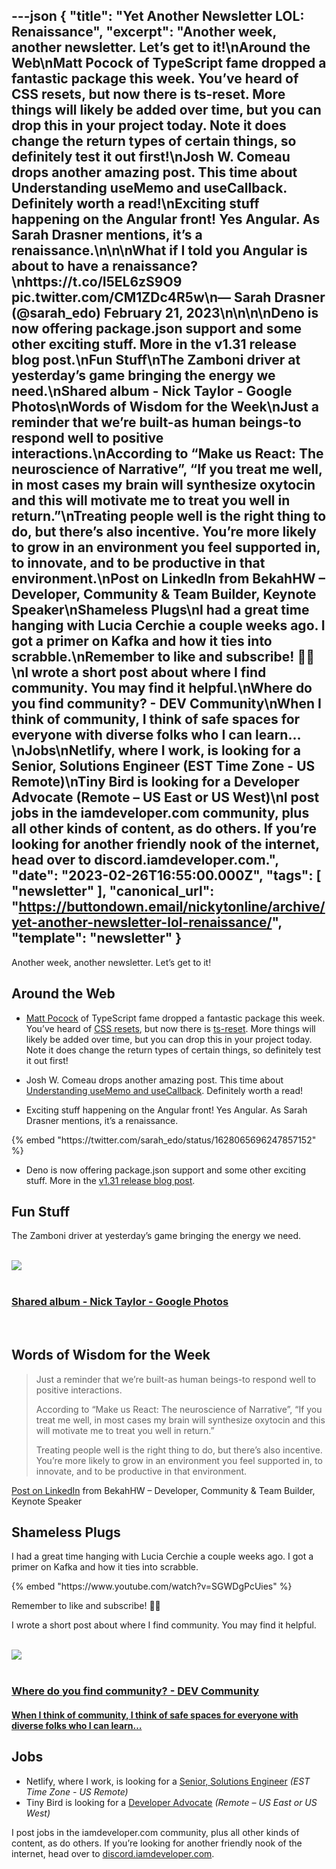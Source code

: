 ---json
{
  "title": "Yet Another Newsletter LOL: Renaissance",
  "excerpt": "Another week, another newsletter. Let’s get to it!\nAround the Web\nMatt Pocock of TypeScript fame dropped a fantastic package this week. You’ve heard of CSS resets, but now there is ts-reset. More things will likely be added over time, but you can drop this in your project today. Note it does change the return types of certain things, so definitely test it out first!\nJosh W. Comeau drops another amazing post. This time about Understanding useMemo and useCallback. Definitely worth a read!\nExciting stuff happening on the Angular front! Yes Angular. As Sarah Drasner mentions, it’s a renaissance.\n\n\nWhat if I told you Angular is about to have a renaissance?\nhttps://t.co/I5EL6zS9O9 pic.twitter.com/CM1ZDc4R5w\n— Sarah Drasner (@sarah_edo) February 21, 2023\n\n\n\nDeno is now offering package.json support and some other exciting stuff. More in the v1.31 release blog post.\nFun Stuff\nThe Zamboni driver at yesterday’s game bringing the energy we need.\nShared album - Nick Taylor - Google Photos\nWords of Wisdom for the Week\nJust a reminder that we’re built-as human beings-to respond well to positive interactions.\nAccording to “Make us React: The neuroscience of Narrative”, “If you treat me well, in most cases my brain will synthesize oxytocin and this will motivate me to treat you well in return.”\nTreating people well is the right thing to do, but there’s also incentive. You’re more likely to grow in an environment you feel supported in, to innovate, and to be productive in that environment.\nPost on LinkedIn from BekahHW – Developer, Community & Team Builder, Keynote Speaker\nShameless Plugs\nI had a great time hanging with Lucia Cerchie a couple weeks ago. I got a primer on Kafka and how it ties into scrabble.\nRemember to like and subscribe! 🙏🏻\nI wrote a short post about where I find community. You may find it helpful.\nWhere do you find community? - DEV Community\nWhen I think of community, I think of safe spaces for everyone with diverse folks who I can learn…\nJobs\nNetlify, where I work, is looking for a Senior, Solutions Engineer (EST Time Zone - US Remote)\nTiny Bird is looking for a Developer Advocate (Remote – US East or US West)\nI post jobs in the iamdeveloper.com community, plus all other kinds of content, as do others. If you’re looking for another friendly nook of the internet, head over to discord.iamdeveloper.com.",
  "date": "2023-02-26T16:55:00.000Z",
  "tags": [
    "newsletter"
  ],
  "canonical_url": "https://buttondown.email/nickytonline/archive/yet-another-newsletter-lol-renaissance/",
  "template": "newsletter"
}
---

<p>Another week, another newsletter. Let&rsquo;s get to it!</p>
<h2>Around the Web</h2>
<ul>
<li>
<p><a href="https://www.mattpocock.com/?utm_source=nickytonline&amp;utm_medium=email&amp;utm_campaign=yet-another-newsletter-lol-renaissance" target="_blank">Matt Pocock</a> of TypeScript fame dropped a fantastic package this week. You&rsquo;ve heard of <a href="https://css-tricks.com/reboot-resets-reasoning/?utm_source=nickytonline&amp;utm_medium=email&amp;utm_campaign=yet-another-newsletter-lol-renaissance" target="_blank">CSS resets</a>, but now there is <a href="https://github.com/total-typescript/ts-reset?utm_source=nickytonline&amp;utm_medium=email&amp;utm_campaign=yet-another-newsletter-lol-renaissance" target="_blank">ts-reset</a>. More things will likely be added over time, but you can drop this in your project today. Note it does change the return types of certain things, so definitely test it out first!</p>
</li>
<li>
<p>Josh W. Comeau drops another amazing post. This time about <a href="https://www.joshwcomeau.com/react/usememo-and-usecallback/?utm_source=nickytonline&amp;utm_medium=email&amp;utm_campaign=yet-another-newsletter-lol-renaissance" target="_blank">Understanding useMemo and useCallback</a>. Definitely worth a read!</p>
</li>
<li>
<p>Exciting stuff happening on the Angular front! Yes Angular. As Sarah Drasner mentions, it&rsquo;s a renaissance.</p>
</li>
</ul>
{% embed "https://twitter.com/sarah_edo/status/1628065696247857152" %}
<ul>
<li>Deno is now offering package.json support and some other exciting stuff. More in the <a href="https://deno.com/blog/v1.31?utm_source=nickytonline&amp;utm_medium=email&amp;utm_campaign=yet-another-newsletter-lol-renaissance" target="_blank">v1.31 release blog post</a>.</li>
</ul>
<h2>Fun Stuff</h2>
<p>The Zamboni driver at yesterday&rsquo;s game bringing the energy we need.</p>
<a href="https://photos.app.goo.gl/Pq1aF27ozHF2ECfN9?utm_source=nickytonline&amp;utm_medium=email&amp;utm_campaign=yet-another-newsletter-lol-renaissance">
    <div class="news-social-card">
      <br />
<div class="float-left">
            <img class="link-image" src="https://lh3.googleusercontent.com/Y39BzQ_SvVpPci1F_MOz0BDPCOzkG1Z8KDRvpnUxGwD_6kIHKIvOCUEy-z5XafxLD7s5hfCD_jWmcT64r8nWbkdTCpYnD8u07VOxnJnwBHZBMXRePSy0LYQX2INdRxGWhcHqzomS-dI=w600-h315-p-k-no" />
        </div>
      <br />
<div class="float-left news-social-card-text">
            <h3 class="link-title" >Shared album - Nick Taylor - Google Photos</h3>
          <br />
</div>
    </div>
</a><h2>Words of Wisdom for the Week</h2>
<blockquote>
<p>Just a reminder that we&rsquo;re built-as human beings-to respond well to positive interactions.</p>
<p>According to &ldquo;Make us React: The neuroscience of Narrative&rdquo;, &ldquo;If you treat me well, in most cases my brain will synthesize oxytocin and this will motivate me to treat you well in return.&rdquo;</p>
<p>Treating people well is the right thing to do, but there&rsquo;s also incentive. You&rsquo;re more likely to grow in an environment you feel supported in, to innovate, and to be productive in that environment.</p>
</blockquote>
<p><a href="https://www.linkedin.com/feed/update/urn:li:activity:7034967887589036032/?utm_source=nickytonline&amp;utm_medium=email&amp;utm_campaign=yet-another-newsletter-lol-renaissance" target="_blank">Post on LinkedIn</a> from BekahHW – Developer, Community &amp; Team Builder, Keynote Speaker</p>
<h2>Shameless Plugs</h2>
<p>I had a great time hanging with Lucia Cerchie a couple weeks ago. I got a primer on Kafka and how it ties into scrabble.</p>{% embed "https://www.youtube.com/watch?v=SGWDgPcUies" %}
<p>Remember to like and subscribe! 🙏🏻</p>
<p>I wrote a short post about where I find community. You may find it helpful.</p>
<a href="https://dev.to/nickytonline/where-do-you-find-community-458p?utm_source=nickytonline&amp;utm_medium=email&amp;utm_campaign=yet-another-newsletter-lol-renaissance">
    <div class="news-social-card">
      <br />
<div class="float-left">
            <img class="link-image" src="https://res.cloudinary.com/practicaldev/image/fetch/s--zllERg4c--/c_imagga_scale,f_auto,fl_progressive,h_500,q_auto,w_1000/https://dev-to-uploads.s3.amazonaws.com/uploads/articles/b4sttely6muy169brptk.jpg" />
        </div>
      <br />
<div class="float-left news-social-card-text">
            <h3 class="link-title" >Where do you find community? - DEV Community</h3>
            <h4 class="link-description" >When I think of community, I think of safe spaces for everyone with diverse folks who I can learn&hellip;</h4>
        </div>
    </div>
</a><h2>Jobs</h2>
<ul>
<li>Netlify, where I work, is looking for a <a href="https://boards.greenhouse.io/netlify/jobs/6485615002?utm_source=nickytonline&amp;utm_medium=email&amp;utm_campaign=yet-another-newsletter-lol-renaissance" target="_blank">Senior, Solutions Engineer</a> <em>(EST Time Zone - US Remote)</em></li>
<li>Tiny Bird is looking for a <a href="https://www.tinybird.co/job-offers/developer-advocate?utm_source=nickytonline&amp;utm_medium=email&amp;utm_campaign=yet-another-newsletter-lol-renaissance" target="_blank">Developer Advocate</a> <em>(Remote – US East or US West)</em></li>
</ul>
<p>I post jobs in the iamdeveloper.com community, plus all other kinds of content, as do others. If you&rsquo;re looking for another friendly nook of the internet, head over to <a href="https://discord.iamdeveloper.com?utm_source=nickytonline&amp;utm_medium=email&amp;utm_campaign=yet-another-newsletter-lol-renaissance" target="_blank">discord.iamdeveloper.com</a>.</p>
